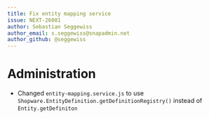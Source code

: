 ```yaml
---
title: Fix entity mapping service
issue: NEXT-26081
author: Sebastian Seggewiss
author_email: s.seggewiss@snapadmin.net
author_github: @seggewiss
---
```

# Administration
* Changed `entity-mapping.service.js` to use `Shopware.EntityDefinition.getDefinitionRegistry()` instead of `Entity.getDefiniton`
